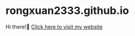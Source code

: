 # rongxuan2333.github.io

Hi there!👋
[Click here to visit my website](https://rongxuan2333.github.io/)
